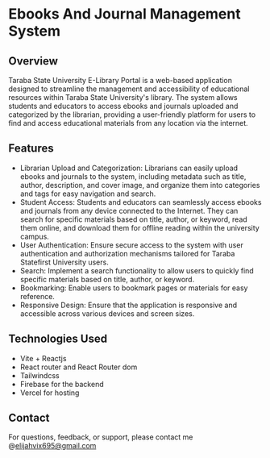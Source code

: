 # Ebooks And Journal Management System

## Overview
Taraba State University E-Library Portal is a web-based application designed to streamline the management and accessibility of educational resources within Taraba State University's library. The system allows students and educators to access ebooks and journals uploaded and categorized by the librarian, providing a user-friendly platform for users to find and access educational materials from any location via the internet.

## Features
* Librarian Upload and Categorization: Librarians can easily upload ebooks and journals to the system, including metadata such as title, author, description, and cover image, and organize them into categories and tags for easy navigation and search.
* Student Access: Students and educators can seamlessly access ebooks and journals from any device connected to the Internet. They can search for specific materials based on title, author, or keyword, read them online, and download them for offline reading within the university campus.
* User Authentication: Ensure secure access to the system with user authentication and authorization mechanisms tailored for Taraba Statefirst University users.
* Search: Implement a search functionality to allow users to quickly find specific materials based on title, author, or keyword.
* Bookmarking: Enable users to bookmark pages or materials for easy reference.
* Responsive Design: Ensure that the application is responsive and accessible across various devices and screen sizes.

## Technologies Used
* Vite + Reactjs
* React router and React Router dom
* Tailwindcss
* Firebase for the backend
* Vercel for hosting

## Contact
For questions, feedback, or support, please contact me @elijahvix695@gmail.com